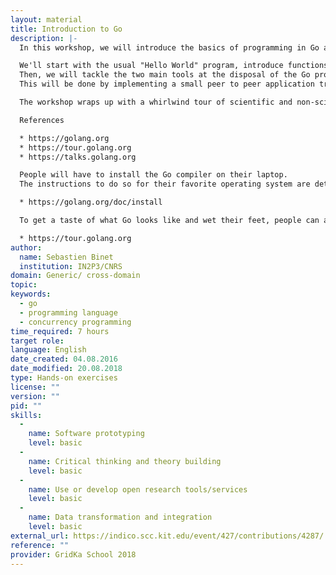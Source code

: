 ```yaml
---
layout: material
title: Introduction to Go
description: |-
  In this workshop, we will introduce the basics of programming in Go and then work our way up to concurrency programming with this relatively new language.

  We'll start with the usual "Hello World" program, introduce functions, variables, packages and then interfaces.
  Then, we will tackle the two main tools at the disposal of the Go programmer (colloquially known as a gopher): the channels and the goroutines.
  This will be done by implementing a small peer to peer application transmitting text messages over the network.

  The workshop wraps up with a whirlwind tour of scientific and non-scientific libraries readily available, and prospects/news about the next Go version.

  References

  * https://golang.org
  * https://tour.golang.org
  * https://talks.golang.org

  People will have to install the Go compiler on their laptop.
  The instructions to do so for their favorite operating system are detailed at:

  * https://golang.org/doc/install

  To get a taste of what Go looks like and wet their feet, people can also follow the interactive, browser-based, installation-free tour from:

  * https://tour.golang.org
author: 
  name: Sebastien Binet
  institution: IN2P3/CNRS
domain: Generic/ cross-domain
topic: 
keywords: 
  - go
  - programming language
  - concurrency programming
time_required: 7 hours
target role: 
language: English
date_created: 04.08.2016
date_modified: 20.08.2018
type: Hands-on exercises
license: ""
version: ""
pid: ""
skills: 
  - 
    name: Software prototyping
    level: basic
  - 
    name: Critical thinking and theory building
    level: basic
  - 
    name: Use or develop open research tools/services
    level: basic
  - 
    name: Data transformation and integration
    level: basic
external_url: https://indico.scc.kit.edu/event/427/contributions/4287/
reference: ""
provider: GridKa School 2018
---
```

